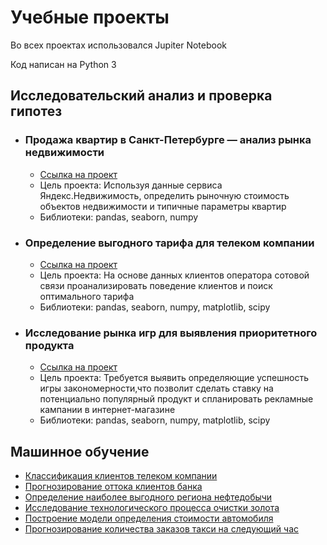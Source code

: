 # Учебные проекты

Во всех проектах использовался Jupiter Notebook

Код написан на Python 3

## Исследовательский анализ и проверка гипотез

- ### Продажа квартир в Санкт-Петербурге — анализ рынка недвижимости
  - [Ссылка на проект](https://github.com/Lugros/DS-study-projects/tree/main/EDA-realty)
  - Цель проекта: Используя данные сервиса Яндекс.Недвижимость, определить рыночную стоимость объектов недвижимости и типичные параметры квартир
  - Библиотеки: pandas, seaborn, numpy

- ### Определение выгодного тарифа для телеком компании
  - [Ссылка на проект](https://github.com/Lugros/DS-study-projects/tree/main/EDA-telecom)  
  - Цель проекта: На основе данных клиентов оператора сотовой связи проанализировать поведение клиентов и поиск оптимального тарифа
  - Библиотеки: pandas, seaborn, numpy, matplotlib, scipy
  
- ### Исследование рынка игр для выявления приоритетного продукта
   - [Ссылка на проект](https://github.com/Lugros/DS-study-projects/tree/main/EDA-games)
   - Цель проекта: Требуется выявить определяющие успешность игры закономерности,что позволит сделать ставку на потенциально популярный продукт и спланировать рекламные кампании в интернет-магазине 
   - Библиотеки: pandas, seaborn, numpy, matplotlib, scipy
## Машинное обучение
- [Классификация клиентов телеком компании](https://github.com/Lugros/DS-study-projects/tree/main/ML-telecom)
- [Прогнозирование оттока клиентов банка](https://github.com/Lugros/DS-study-projects/tree/main/ML-finance)
- [Определение наиболее выгодного региона нефтедобычи](https://github.com/Lugros/DS-study-projects/tree/main/ML-find-oil)
- [Исследование технологического процесса очистки золота](https://github.com/Lugros/DS-study-projects/tree/main/ML-gold-recovery)
- [Построение модели определения стоимости автомобиля](https://github.com/Lugros/DS-study-projects/tree/main/ML-auto)
- [Прогнозирование количества заказов такси на следующий час](https://github.com/Lugros/DS-study-projects/tree/main/ML-taxi)
